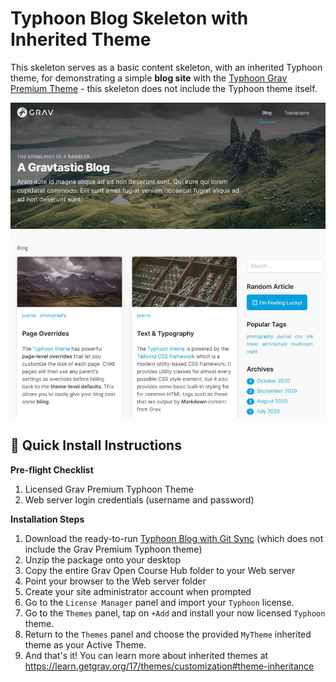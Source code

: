 # Typhoon Blog Skeleton with Inherited Theme

This skeleton serves as a basic content skeleton, with an inherited Typhoon theme, for demonstrating a simple **blog site** with the [Typhoon Grav Premium Theme](https://getgrav.org/premium/typhoon) - this skeleton does not include the Typhoon theme itself.

![](screenshot.jpg)

## 🚀 Quick Install Instructions

**Pre-flight Checklist**  

1. Licensed Grav Premium Typhoon Theme
2. Web server login credentials (username and password)

**Installation Steps**  

1. Download the ready-to-run [Typhoon Blog with Git Sync](https://github.com/paulhibbitts/grav-skeleton-typhoon-blog-with-git-sync-site/archive/main.zip) (which does not include the Grav Premium Typhoon theme)
2. Unzip the package onto your desktop  
3. Copy the entire Grav Open Course Hub folder to your Web server  
4. Point your browser to the Web server folder  
5. Create your site administrator account when prompted  
6. Go to the `License Manager` panel and import your `Typhoon` license.
7. Go to the `Themes` panel, tap on `+Add` and install your now licensed `Typhoon` theme.
8. Return to the `Themes` panel and choose the provided `MyTheme` inherited theme as your Active Theme.
9. And that's it! You can learn more about inherited themes at https://learn.getgrav.org/17/themes/customization#theme-inheritance
